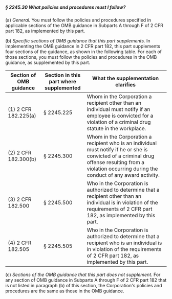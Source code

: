 ##### § 2245.30 What policies and procedures must I follow? #####

(a) *General.* You must follow the policies and procedures specified in applicable sections of the OMB guidance in Subparts A through F of 2 CFR part 182, as implemented by this part.

(b) *Specific sections of OMB guidance that this part supplements.* In implementing the OMB guidance in 2 CFR part 182, this part supplements four sections of the guidance, as shown in the following table. For each of those sections, you must follow the policies and procedures in the OMB guidance, as supplemented by this part.

|Section of OMB  <br/>guidance|Section in this part where  <br/>supplemented|                                                                                   What the supplementation clarifies                                                                                   |
|-----------------------------|---------------------------------------------|--------------------------------------------------------------------------------------------------------------------------------------------------------------------------------------------------------|
|    (1) 2 CFR 182.225(a)     |                 § 2245.225                  |                   Whom in the Corporation a recipient other than an individual must notify if an employee is convicted for a violation of a criminal drug statute in the workplace.                    |
|    (2) 2 CFR 182.300(b)     |                 § 2245.300                  |Whom in the Corporation a recipient who is an individual must notify if he or she is convicted of a criminal drug offense resulting from a violation occurring during the conduct of any award activity.|
|      (3) 2 CFR 182.500      |                 § 2245.500                  |            Who in the Corporation is authorized to determine that a recipient other than an individual is in violation of the requirements of 2 CFR part 182, as implemented by this part.             |
|      (4) 2 CFR 182.505      |                 § 2245.505                  |              Who in the Corporation is authorized to determine that a recipient who is an individual is in violation of the requirements of 2 CFR part 182, as implemented by this part.               |

(c) *Sections of the OMB guidance that this part does not supplement.* For any section of OMB guidance in Subparts A through F of 2 CFR part 182 that is not listed in paragraph (b) of this section, the Corporation's policies and procedures are the same as those in the OMB guidance.
